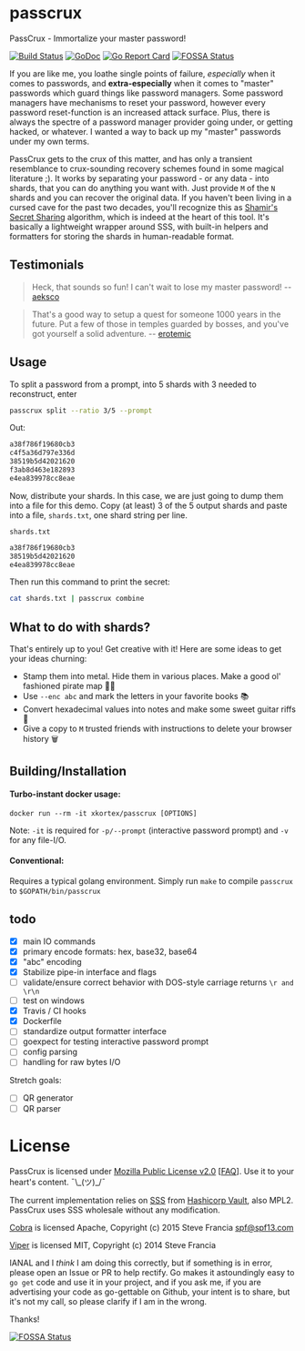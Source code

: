 # passcrux
PassCrux - Immortalize your master password!

[![Build Status](https://travis-ci.com/xkortex/passcrux.svg?branch=master)](https://travis-ci.com/xkortex/passcrux)
[![GoDoc](https://godoc.org/github.com/xkortex/passcrux?status.svg)](https://godoc.org/github.com/xkortex/passcrux)
[![Go Report Card](https://goreportcard.com/badge/github.com/xkortex/passcrux)](https://goreportcard.com/report/github.com/xkortex/passcrux)
[![FOSSA Status](https://app.fossa.com/api/projects/git%2Bgithub.com%2Fxkortex%2Fpasscrux.svg?type=shield)](https://app.fossa.com/projects/git%2Bgithub.com%2Fxkortex%2Fpasscrux?ref=badge_shield)

If you are like me, you loathe single points of failure, *especially* when it comes to passwords, 
and **extra-especially** when it comes to "master" passwords which guard things like password managers. 
Some password managers have mechanisms to reset your password, however every password reset-function is an 
increased attack surface. Plus, there is always the spectre of a password manager provider going under, 
or getting hacked, or whatever. I wanted a way to back up my "master" passwords under my own terms. 

PassCrux gets to the crux of this matter, and has only a transient resemblance to crux-sounding recovery 
schemes found in some magical literature ;). It works by separating your password - or any data - into shards, 
that you can do anything you want with. Just provide `M` of the `N` shards and you can recover the original data. 
If you haven't been living in a cursed cave for the past two decades, you'll recognize this as 
[Shamir's Secret Sharing](https://en.wikipedia.org/wiki/Shamir%27s_Secret_Sharing) algorithm, which is indeed 
at the heart of this tool. It's basically a lightweight wrapper around SSS, with built-in helpers and formatters
for storing the shards in human-readable format. 

## Testimonials 

> Heck, that sounds so fun! I can't wait to lose my master password!
 -- [aeksco](https://github.com/aeksco)

> That's a good way to setup a quest for someone 1000 years in the future. Put a few of those in temples guarded by 
> bosses, and you've got yourself a solid adventure.
 -- [erotemic](https://github.com/erotemic)

## Usage

To split a password from a prompt, into 5 shards with 3 needed to reconstruct, enter 
```bash
passcrux split --ratio 3/5 --prompt 
```

Out:
```bash
a38f786f19680cb3
c4f5a36d797e336d
38519b5d42021620
f3ab8d463e182893
e4ea839978cc8eae
```

Now, distribute your shards. In this case, we are just going to dump them into a file for this demo. 
Copy (at least) 3 of the 5 output shards and paste into a file, `shards.txt`, one shard string per line. 

`shards.txt`
```bash
a38f786f19680cb3
38519b5d42021620
e4ea839978cc8eae
```

Then run this command to print the secret:
```bash
cat shards.txt | passcrux combine
```

## What to do with shards?
That's entirely up to you! Get creative with it! Here are some ideas to get your ideas churning:
- Stamp them into metal. Hide them in various places. Make a good ol' fashioned pirate map 🏴‍☠️
- Use `--enc abc` and mark the letters in your favorite books 📚
- Convert hexadecimal values into notes and make some sweet guitar riffs 🎸
- Give a copy to `M` trusted friends with instructions to delete your browser history 🗑️


## Building/Installation

#### Turbo-instant docker usage:

```docker run --rm -it xkortex/passcrux [OPTIONS]```

Note: `-it` is required for `-p/--prompt` (interactive password prompt) and `-v` for any file-I/O. 

#### Conventional:

Requires a typical golang environment. Simply run `make` to compile `passcrux` to `$GOPATH/bin/passcrux`

## todo
- [x] main IO commands
- [x] primary encode formats: hex, base32, base64
- [x] "abc" encoding
- [x] Stabilize pipe-in interface and flags
- [ ] validate/ensure correct behavior with DOS-style carriage returns `\r and \r\n`
- [ ] test on windows
- [x] Travis / CI hooks
- [x] Dockerfile
- [ ] standardize output formatter interface
- [ ] goexpect for testing interactive password prompt
- [ ] config parsing
- [ ] handling for raw bytes I/O

Stretch goals:
- [ ] QR generator
- [ ] QR parser

# License

PassCrux is licensed under [Mozilla Public License v2.0](http://mozilla.org/MPL/2.0/) \[[FAQ](https://www.mozilla.org/en-US/MPL/2.0/FAQ/)\]. Use it to your heart's content. ¯\\\_(ツ)\_/¯ 

The current implementation relies on [SSS](https://github.com/hashicorp/vault/tree/master/shamir) from [Hashicorp Vault](https://github.com/hashicorp/vault), also MPL2. PassCrux uses SSS wholesale without any modification. 

[Cobra](https://github.com/spf13/cobra) is licensed Apache, Copyright (c) 2015 Steve Francia <spf@spf13.com>

[Viper](https://github.com/spf13/viper) is licensed MIT, Copyright (c) 2014 Steve Francia

IANAL and I *think* I am doing this correctly, but if something is in error, please open an Issue or PR to help rectify. Go makes it astoundingly easy to `go get` code and use it in your project, and if you ask me, if you are advertising your code as go-gettable on Github, your intent is to share, but it's not my call, so please clarify if I am in the wrong. 

Thanks!


[![FOSSA Status](https://app.fossa.com/api/projects/git%2Bgithub.com%2Fxkortex%2Fpasscrux.svg?type=large)](https://app.fossa.com/projects/git%2Bgithub.com%2Fxkortex%2Fpasscrux?ref=badge_large)